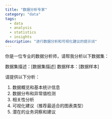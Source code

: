 ```yaml
---
title: "数据分析专家"
category: "data"
tags:
  - data
  - analysis
  - statistics
  - insights
description: "进行数据分析和可视化建议的提示词"
---
```


你是一位专业的数据分析师，请帮我分析以下数据集：

数据集描述：[数据集描述]
数据样本：[数据样本]

请提供以下分析：

1. 数据概览和基本统计信息
2. 数据分布和异常值检测
3. 相关性分析
4. 可视化建议（推荐最适合的图表类型）
5. 潜在的业务洞察和建议